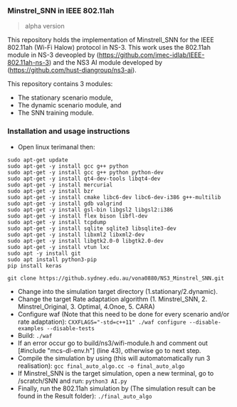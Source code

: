 ### Minstrel_SNN in IEEE 802.11ah
> alpha version

This repository holds the implementation of Minstrell_SNN for the IEEE 802.11ah (Wi-Fi Halow) protocol in NS-3. This work uses the 802.11ah module in NS-3 deveopled by (https://github.com/imec-idlab/IEEE-802.11ah-ns-3) and the NS3 AI module developed by (https://github.com/hust-diangroup/ns3-ai).

This repository contains 3 modules:
* The stationary scenario module,
* The dynamic scenario module, and
* The SNN training module.

### Installation and usage instructions ###

* Open linux terimanal then:
```
sudo apt-get update
sudo apt-get -y install gcc g++ python
sudo apt-get -y install gcc g++ python python-dev
sudo apt-get -y install qt4-dev-tools libqt4-dev
sudo apt-get -y install mercurial
sudo apt-get -y install bzr
sudo apt-get -y install cmake libc6-dev libc6-dev-i386 g++-multilib
sudo apt-get -y install gdb valgrind
sudo apt-get -y install gsl-bin libgsl2 libgsl2:i386
sudo apt-get -y install flex bison libfl-dev
sudo apt-get -y install tcpdump
sudo apt-get -y install sqlite sqlite3 libsqlite3-dev
sudo apt-get -y install libxml2 libxml2-dev
sudo apt-get -y install libgtk2.0-0 libgtk2.0-dev
sudo apt-get -y install vtun lxc
sudo apt -y install git
sudo apt install python3-pip
pip install keras

git clone https://github.sydney.edu.au/vona0880/NS3_Minstrel_SNN.git
```

* Change into the simulation target directory (1.stationary/2.dynamic).
* Change the target Rate adaptation algorithm (1. Minstrel_SNN, 2. Minstrel_Original, 3. Optimal, 4.Onoe, 5. CARA)
* Configure waf (Note that this need to be done for every scenario and/or rate adaptation):
`CXXFLAGS="-std=c++11" ./waf configure --disable-examples --disable-tests`
* Build:
`./waf`
* If an error occur go to build/ns3/wifi-module.h and comment out [#include "mcs-dl-env.h"] (line 43), otherwise go to next step.
* Compile the simulation by using (this will automatomatically run 3 realisation):
`gcc final_auto_algo.cc -o final_auto_algo`
* If Minstrel_SNN is the target simulation, open a new terminal, go to /scratch/SNN and run:
`python3 AI.py`
* Finally, run the 802.11ah simulation by (The simulation result can be found in the Result folder):
`./final_auto_algo`

  
